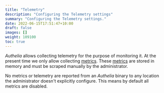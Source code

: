 ```yaml
---
title: "Telemetry"
description: "Configuring the Telemetry settings"
summary: "Configuring the Telemetry settings."
date: 2022-06-15T17:51:47+10:00
draft: false
images: []
weight: 109100
toc: true
---
```


*Authelia* allows collecting telemetry for the purpose of monitoring it. At the present time we only allow collecting
[metrics](metrics.md). These [metrics](metrics.md) are stored in memory and must be scraped manually by the
administrator.

No metrics or telemetry are reported from an *Authelia* binary to any location the administrator doesn't explicitly
configure. This means by default all metrics are disabled.
